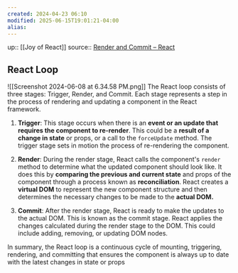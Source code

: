 ```yaml
---
created: 2024-04-23 06:10
modified: 2025-06-15T19:01:21-04:00
alias:
---
```

up::  [[Joy of React]]
source:: [Render and Commit – React](https://react.dev/learn/render-and-commit)
## React Loop
![[Screenshot 2024-06-08 at 6.34.58 PM.png]]
The React loop consists of three stages: Trigger, Render, and Commit. Each stage represents a step in the process of rendering and updating a component in the React framework.

1. **Trigger**: This stage occurs when there is an **event or an update that requires the component to re-render**. This could be a **result of a change in state** or props, or a call to the `forceUpdate` method. The trigger stage sets in motion the process of re-rendering the component.

2. **Render**: During the render stage, React calls the component's `render` method to determine what the updated component should look like. It does this by **comparing the previous and current state** and props of the component through a process known as **reconciliation**. React creates a **virtual DOM** to represent the new component structure and then determines the necessary changes to be made to the **actual DOM.**

3. **Commit**: After the render stage, React is ready to make the updates to the actual DOM. This is known as the commit stage. React applies the changes calculated during the render stage to the DOM. This could include adding, removing, or updating DOM nodes.

In summary, the React loop is a continuous cycle of mounting, triggering, rendering, and committing that ensures the component is always up to date with the latest changes in state or props

